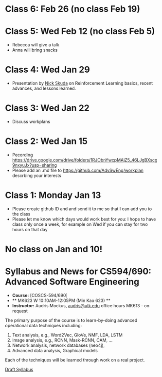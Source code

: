 # Class 6: Feb 26 (no class Feb 19) 

# Class 5: Wed Feb 12 (no class Feb 5) 
  - Rebecca will give a talk
  - Anna will bring snacks
  
# Class 4: Wed Jan 29
  - Presentation by [Nick Skuda](mailto:nskuda@vols.utk.edu) on Reinforcement Learning basics, recent advances, and lessons  learned.

# Class 3: Wed Jan 22
   - Discuss workplans

# Class 2: Wed Jan 15

   - Pecording https://drive.google.com/drive/folders/1RJObnYwcpMAjZ5_46LJgBXscg9nxyuJx?usp=sharing
   - Please add an .md file to  https://github.com/AdvSwEng/workplan
     descrbing your interests


# Class 1: Monday Jan 13

   - Please create github ID and and send it to me so that I can add you to the class
   - Please let me know which days would work best for you: I hope to have class only once a week, for example on Wed if you can stay for two hours on that day
   
# No class on Jan and 10!

# Syllabus and News for CS594/690: Advanced Software Engineering

* **Course:** [COSCS-594/690]
* ** MK623  W 10:10AM-12:05PM  (Min Kao 623) **
* **Instructor:** Audris Mockus, [audris@utk.edu](mailto:audris@utk.edu) office hours MK613 - on request


The primary purpose of the course is to learn-by-doing advanced operational data techniques including:
1. Text analysis, e.g., Word2Vec, GloVe, NMF, LDA, LSTM
2. Image analysis, e.g., RCNN, Mask-RCNN, CAM, ...
3. Network analysis, network databases (neo4j), 
4. Advanced data analysis, Graphical models

Each of the techniques will be learned through work on a real project. 

[Draft Syllabus](https://github.com/AdvSwEng/news/blob/master/ee.pdf)
